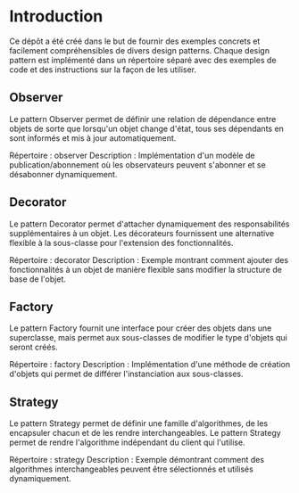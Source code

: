 # Introduction
Ce dépôt a été créé dans le but de fournir des exemples concrets et facilement compréhensibles de divers design patterns. Chaque design pattern est implémenté dans un répertoire séparé avec des exemples de code et des instructions sur la façon de les utiliser.

## Observer
Le pattern Observer permet de définir une relation de dépendance entre objets de sorte que lorsqu'un objet change d'état, tous ses dépendants en sont informés et mis à jour automatiquement.

Répertoire : observer
Description : Implémentation d'un modèle de publication/abonnement où les observateurs peuvent s'abonner et se désabonner dynamiquement.

## Decorator
Le pattern Decorator permet d'attacher dynamiquement des responsabilités supplémentaires à un objet. Les décorateurs fournissent une alternative flexible à la sous-classe pour l'extension des fonctionnalités.

Répertoire : decorator
Description : Exemple montrant comment ajouter des fonctionnalités à un objet de manière flexible sans modifier la structure de base de l'objet.

## Factory
Le pattern Factory fournit une interface pour créer des objets dans une superclasse, mais permet aux sous-classes de modifier le type d'objets qui seront créés.

Répertoire : factory
Description : Implémentation d'une méthode de création d'objets qui permet de différer l'instanciation aux sous-classes.

## Strategy
Le pattern Strategy permet de définir une famille d'algorithmes, de les encapsuler chacun et de les rendre interchangeables. Le pattern Strategy permet de rendre l'algorithme indépendant du client qui l'utilise.

Répertoire : strategy
Description : Exemple démontrant comment des algorithmes interchangeables peuvent être sélectionnés et utilisés dynamiquement.
